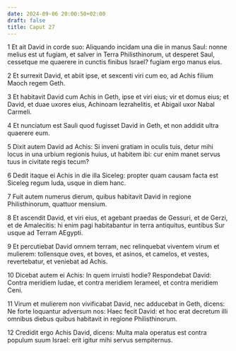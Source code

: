```yaml
---
date: 2024-09-06 20:00:50+02:00
draft: false
title: Caput 27
---
```





1 Et ait David in corde suo: Aliquando incidam una die in manus Saul: nonne melius est ut fugiam, et salver in Terra Philisthinorum, ut desperet Saul, cessetque me quaerere in cunctis finibus Israel? fugiam ergo manus eius.

2 Et surrexit David, et abiit ipse, et sexcenti viri cum eo, ad Achis filium Maoch regem Geth.

3 Et habitavit David cum Achis in Geth, ipse et viri eius; vir et domus eius; et David, et duae uxores eius, Achinoam Iezrahelitis, et Abigail uxor Nabal Carmeli.

4 Et nunciatum est Sauli quod fugisset David in Geth, et non addidit ultra quaerere eum.

5 Dixit autem David ad Achis: Si inveni gratiam in oculis tuis, detur mihi locus in una urbium regionis huius, ut habitem ibi: cur enim manet servus tuus in civitate regis tecum?

6 Dedit itaque ei Achis in die illa Siceleg: propter quam causam facta est Siceleg regum Iuda, usque in diem hanc.

7 Fuit autem numerus dierum, quibus habitavit David in regione Philisthinorum, quattuor mensium.

8 Et ascendit David, et viri eius, et agebant praedas de Gessuri, et de Gerzi, et de Amalecitis: hi enim pagi habitabantur in terra antiquitus, euntibus Sur usque ad Terram AEgypti.

9 Et percutiebat David omnem terram, nec relinquebat viventem virum et mulierem: tollensque oves, et boves, et asinos, et camelos, et vestes, revertebatur, et veniebat ad Achis.

10 Dicebat autem ei Achis: In quem irruisti hodie? Respondebat David: Contra meridiem Iudae, et contra meridiem Ierameel, et contra meridiem Ceni.

11 Virum et mulierem non vivificabat David, nec adducebat in Geth, dicens: Ne forte loquantur adversum nos: Haec fecit David: et hoc erat decretum illi omnibus diebus quibus habitavit in regione Philisthinorum.

12 Credidit ergo Achis David, dicens: Multa mala operatus est contra populum suum Israel: erit igitur mihi servus sempiternus.

